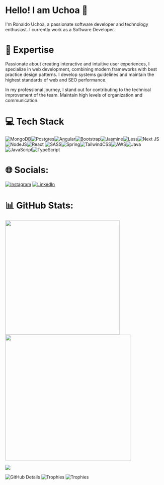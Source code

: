 # Hello! I am Uchoa 🐺

I'm Ronaldo Uchoa, a passionate software developer and technology enthusiast. I currently work as a Software Developer.

# 🚀 Expertise

Passionate about creating interactive and intuitive user experiences, I specialize in web development, combining modern frameworks with best practice design patterns. I develop systems guidelines and maintain the highest standards of web and SEO performance.

In my professional journey, I stand out for contributing to the technical improvement of the team. Maintain high levels of organization and communication.

# 💻 Tech Stack

![MongoDB](https://img.shields.io/badge/MongoDB-%234ea94b.svg?style=for-the-badge&logo=mongodb&logoColor=white)![Postgres](https://img.shields.io/badge/postgres-%23316192.svg?style=for-the-badge&logo=postgresql&logoColor=white)![Angular](https://img.shields.io/badge/angular-%23DD0031.svg?style=for-the-badge&logo=angular&logoColor=white)![Bootstrap](https://img.shields.io/badge/bootstrap-%238511FA.svg?style=for-the-badge&logo=bootstrap&logoColor=white)![Jasmine](https://img.shields.io/badge/jasmine-%238A4182.svg?style=for-the-badge&logo=jasmine&logoColor=white)![Less](https://img.shields.io/badge/less-2B4C80?style=for-the-badge&logo=less&logoColor=white)![Next JS](https://img.shields.io/badge/Next-black?style=for-the-badge&logo=next.js&logoColor=white)![NodeJS](https://img.shields.io/badge/node.js-6DA55F?style=for-the-badge&logo=node.js&logoColor=white)![React](https://img.shields.io/badge/react-%2320232a.svg?style=for-the-badge&logo=react&logoColor=%2361DAFB)
![SASS](https://img.shields.io/badge/SASS-hotpink.svg?style=for-the-badge&logo=SASS&logoColor=white)![Spring](https://img.shields.io/badge/spring-%236DB33F.svg?style=for-the-badge&logo=spring&logoColor=white)![TailwindCSS](https://img.shields.io/badge/tailwindcss-%2338B2AC.svg?style=for-the-badge&logo=tailwind-css&logoColor=white)![AWS](https://img.shields.io/badge/AWS-%23FF9900.svg?style=for-the-badge&logo=amazon-aws&logoColor=white)![Java](https://img.shields.io/badge/java-%23ED8B00.svg?style=for-the-badge&logo=openjdk&logoColor=white)![JavaScript](https://img.shields.io/badge/javascript-%23323330.svg?style=for-the-badge&logo=javascript&logoColor=%23F7DF1E)![TypeScript](https://img.shields.io/badge/typescript-%23007ACC.svg?style=for-the-badge&logo=typescript&logoColor=white)

# 🌐 Socials:

[![Instagram](https://img.shields.io/badge/Instagram-%23E4405F.svg?logo=Instagram&logoColor=white)](https://instagram.com/ruchoa_) [![LinkedIn](https://img.shields.io/badge/LinkedIn-%230077B5.svg?logo=linkedin&logoColor=white)](https://linkedin.com/in/devruchoa) 

# 📊 GitHub Stats:
<img src="https://github-readme-stats-wheat-two-53.vercel.app/api?username=devruchoa&theme=radical&hide_border=false&include_all_commits=true&count_private=true"  width="364px" />                    <img src="https://github-readme-streak-stats.herokuapp.com/?user=devruchoa&theme=radical&hide_border=false"  width="400px" />

![](https://github-readme-stats-wheat-two-53.vercel.app/api/top-langs/?username=devruchoa&theme=radical&hide_border=false&include_all_commits=true&count_private=true&layout=compact)

![GitHub Details](http://github-profile-summary-cards.vercel.app/api/cards/profile-details?username=devruchoa&theme=radical) 
![Trophies](https://github-profile-trophy.vercel.app/?username=devruchoa&row=1&column=6&theme=radical&margin-w=15&margin-h=15) ![Trophies](https://github-profile-trophy.vercel.app/?username=devruchoa&row=1&column=6&theme=radical&margin-w=15&margin-h=15) 

<!---
devruchoa/devruchoa is a ✨ special ✨ repository because its `README.md` (this file) appears on your GitHub profile.
You can click the Preview link to take a look at your changes.
--->
